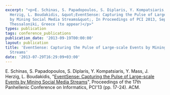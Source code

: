 ```yaml
---
excerpt: "<p>E. Schinas, S. Papadopoulos, S. Diplaris, Y. Kompatsiaris, Y. Mass, J.
  Herzig, L. Boudakidis, &quot;EventSense: Capturing the Pulse of Large-scale Events
  by Mining Social Media Streams&quot;, In Proceedings of PCI 2013, September 19-21,
  Thessaloniki, Greece (to appear)</p>"
types: publication
tags: conference_publications
publication_date: '2013-09-19T00:00:00'
layout: publication
title: 'EventSense: Capturing the Pulse of Large-scale Events by Mining Social Media
  Streams'
date: '2013-07-29T16:29:09+03:00'
---
```

<p>E. Schinas, S. Papadopoulos, S. Diplaris, Y. Kompatsiaris, Y. Mass, J. Herzig, L. Boudakidis, "<a href="http://dl.acm.org/citation.cfm?id=2491851">EventSense: Capturing the Pulse of Large-scale Events by Mining Social Media Streams</a>", Proceedings of the 17th Panhellenic Conference on Informatics, PCI'13 (pp. 17-24). ACM.&nbsp;</p>
